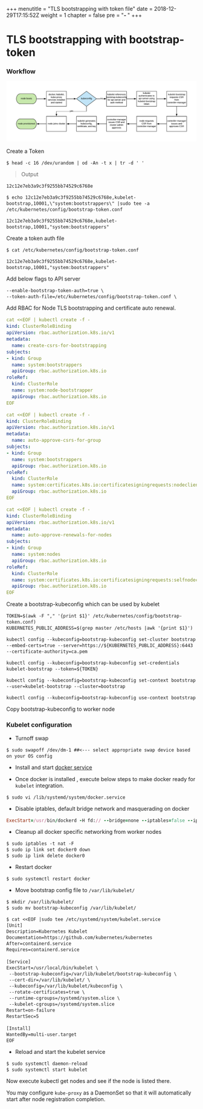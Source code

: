 +++
menutitle = "TLS bootstrapping with token file"
date = 2018-12-29T17:15:52Z
weight = 1
chapter = false
pre = "<b>- </b>"
+++

# TLS bootstrapping with bootstrap-token

### Workflow

![TLS Bootstrap](tls-boot-strapping.png?classes=shadow)


Create a Token

```
$ head -c 16 /dev/urandom | od -An -t x | tr -d ' '
```

>Output

```
12c12e7eb3a9c3f9255bb74529c6768e
```

```
$ echo 12c12e7eb3a9c3f9255bb74529c6768e,kubelet-bootstrap,10001,\"system:bootstrappers\" |sudo tee -a /etc/kubernetes/config/bootstrap-token.conf
```

```
12c12e7eb3a9c3f9255bb74529c6768e,kubelet-bootstrap,10001,"system:bootstrappers"
```
Create a token auth file

```
$ cat /etc/kubernetes/config/bootstrap-token.conf
```

```
12c12e7eb3a9c3f9255bb74529c6768e,kubelet-bootstrap,10001,"system:bootstrappers"
```

Add below flags to API server

```
--enable-bootstrap-token-auth=true \
--token-auth-file=/etc/kubernetes/config/bootstrap-token.conf \
```


Add RBAC for Node TLS bootstrapping and certificate auto renewal.

```yaml
cat <<EOF | kubectl create -f -
kind: ClusterRoleBinding
apiVersion: rbac.authorization.k8s.io/v1
metadata:
  name: create-csrs-for-bootstrapping
subjects:
- kind: Group
  name: system:bootstrappers
  apiGroup: rbac.authorization.k8s.io
roleRef:
  kind: ClusterRole
  name: system:node-bootstrapper
  apiGroup: rbac.authorization.k8s.io
EOF
```

```yaml
cat <<EOF | kubectl create -f -
kind: ClusterRoleBinding
apiVersion: rbac.authorization.k8s.io/v1
metadata:
  name: auto-approve-csrs-for-group
subjects:
- kind: Group
  name: system:bootstrappers
  apiGroup: rbac.authorization.k8s.io
roleRef:
  kind: ClusterRole
  name: system:certificates.k8s.io:certificatesigningrequests:nodeclient
  apiGroup: rbac.authorization.k8s.io
EOF
```

```yaml
cat <<EOF | kubectl create -f -
kind: ClusterRoleBinding
apiVersion: rbac.authorization.k8s.io/v1
metadata:
  name: auto-approve-renewals-for-nodes
subjects:
- kind: Group
  name: system:nodes
  apiGroup: rbac.authorization.k8s.io
roleRef:
  kind: ClusterRole
  name: system:certificates.k8s.io:certificatesigningrequests:selfnodeclient
  apiGroup: rbac.authorization.k8s.io
EOF
```

Create a bootstrap-kubeconfig which can be used by kubelet

```shell
TOKEN=$(awk -F "," '{print $1}' /etc/kubernetes/config/bootstrap-token.conf)
KUBERNETES_PUBLIC_ADDRESS=$(grep master /etc/hosts |awk '{print $1}')
```

```shell
kubectl config --kubeconfig=bootstrap-kubeconfig set-cluster bootstrap --embed-certs=true --server=https://${KUBERNETES_PUBLIC_ADDRESS}:6443 --certificate-authority=ca.pem
```

```shell
kubectl config --kubeconfig=bootstrap-kubeconfig set-credentials kubelet-bootstrap --token=${TOKEN}
```

```shell
kubectl config --kubeconfig=bootstrap-kubeconfig set-context bootstrap --user=kubelet-bootstrap --cluster=bootstrap
````

```shell
kubectl config --kubeconfig=bootstrap-kubeconfig use-context bootstrap
```

Copy bootstrap-kubeconfig to worker node

### Kubelet configuration

- Turnoff swap

```shell
$ sudo swapoff /dev/dm-1 ##<--- select appropriate swap device based on your OS config
```
- Install and start [docker service](/02-installation/04-docker-install/)

- Once docker is installed , execute below steps to make docker ready for `kubelet` integration.

```shell
$ sudo vi /lib/systemd/system/docker.service
```

- Disable iptables, default bridge network and masquerading on docker

```ruby
ExecStart=/usr/bin/dockerd -H fd:// --bridge=none --iptables=false --ip-masq=false
```

- Cleanup all docker specific networking from worker nodes

```shell
$ sudo iptables -t nat -F
$ sudo ip link set docker0 down
$ sudo ip link delete docker0
```
- Restart docker

```shell
$ sudo systemctl restart docker
```

- Move bootstrap config file to `/var/lib/kubelet/`

```shell
$ mkdir /var/lib/kubelet/
$ sudo mv bootstrap-kubeconfig /var/lib/kubelet/  
```

```shell
$ cat <<EOF |sudo tee /etc/systemd/system/kubelet.service
[Unit]
Description=Kubernetes Kubelet
Documentation=https://github.com/kubernetes/kubernetes
After=containerd.service
Requires=containerd.service

[Service]
ExecStart=/usr/local/bin/kubelet \
 --bootstrap-kubeconfig=/var/lib/kubelet/bootstrap-kubeconfig \
 --cert-dir=/var/lib/kubelet/ \
 --kubeconfig=/var/lib/kubelet/kubeconfig \
 --rotate-certificates=true \
 --runtime-cgroups=/systemd/system.slice \
 --kubelet-cgroups=/systemd/system.slice
Restart=on-failure
RestartSec=5

[Install]
WantedBy=multi-user.target
EOF
```

- Reload and start the kubelet service

```shell
$ sudo systemctl daemon-reload
$ sudo systemctl start kubelet
```

Now execute kubectl get nodes and see if the node is listed there.

You may configure `kube-proxy` as a DaemonSet so that it will automatically start after node registration completion.
